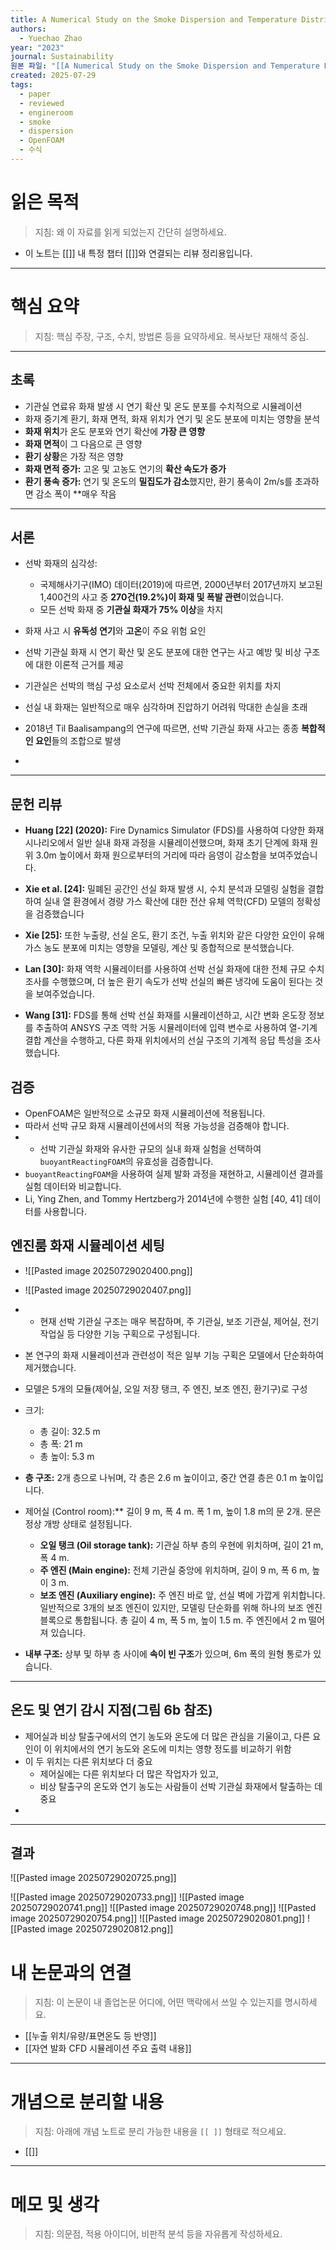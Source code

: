 ```yaml
---
title: A Numerical Study on the Smoke Dispersion and Temperature Distribution of a Ship Engine Room Fire Based on OpenFOA
authors:
  - Yuechao Zhao
year: "2023"
journal: Sustainability
원본 파일: "[[A Numerical Study on the Smoke Dispersion and Temperature Distribution of a Ship Engine Room Fire Based on OpenFOAM.pdf]]"
created: 2025-07-29
tags:
  - paper
  - reviewed
  - engineroom
  - smoke
  - dispersion
  - OpenFOAM
  - 수식
---
```

# 읽은 목적  
> 지침: 왜 이 자료를 읽게 되었는지 간단히 설명하세요.

- 이 노트는 [[]] 내 특정 챕터 [[]]와 연결되는 리뷰 정리용입니다.  
---

#  핵심 요약  
> 지침: 핵심 주장, 구조, 수치, 방법론 등을 요약하세요. 복사보단 재해석 중심.

---

## 초록
- 기관실 연료유 화재 발생 시 연기 확산 및 온도 분포를 수치적으로 시뮬레이션
- 화재 중기계 환기, 화재 면적, 화재 위치가 연기 및 온도 분포에 미치는 영향을 분석
- **화재 위치**가 온도 분포와 연기 확산에 **가장 큰 영향**
- **화재 면적**이 그 다음으로 큰 영향
- **환기 상황**은 가장 적은 영향
- **화재 면적 증가:** 고온 및 고농도 연기의 **확산 속도가 증가**
- **환기 풍속 증가:** 연기 및 온도의 **밀집도가 감소**했지만, 환기 풍속이 2m/s를 초과하면 감소 폭이 **매우 작음

---

## 서론
- 선박 화재의 심각성:
	- 국제해사기구(IMO) 데이터(2019)에 따르면, 2000년부터 2017년까지 보고된 1,400건의 사고 중 **270건(19.2%)이 화재 및 폭발 관련**이었습니다.
	- 모든 선박 화재 중 **기관실 화재가 75% 이상**을 차지
- 화재 사고 시 **유독성 연기**와 **고온**이 주요 위험 요인
- 선박 기관실 화재 시 연기 확산 및 온도 분포에 대한 연구는 사고 예방 및 비상 구조에 대한 이론적 근거를 제공

- 기관실은 선박의 핵심 구성 요소로서 선박 전체에서 중요한 위치를 차지
- 선실 내 화재는 일반적으로 매우 심각하며 진압하기 어려워 막대한 손실을 초래
- 2018년 Til Baalisampang의 연구에 따르면, 선박 기관실 화재 사고는 종종 **복합적인 요인**들의 조합으로 발생
- 
---
## 문헌 리뷰
- **Huang [22] (2020):** Fire Dynamics Simulator (FDS)를 사용하여 다양한 화재 시나리오에서 일반 실내 화재 과정을 시뮬레이션했으며, 화재 초기 단계에 화재 원 위 3.0m 높이에서 화재 원으로부터의 거리에 따라 음영이 감소함을 보여주었습니다.

- **Xie et al. [24]:** 밀폐된 공간인 선실 화재 발생 시, 수치 분석과 모델링 실험을 결합하여 실내 열 환경에서 경량 가스 확산에 대한 전산 유체 역학(CFD) 모델의 정확성을 검증했습니다

- **Xie [25]:** 또한 누출량, 선실 온도, 환기 조건, 누출 위치와 같은 다양한 요인이 유해 가스 농도 분포에 미치는 영향을 모델링, 계산 및 종합적으로 분석했습니다.

- **Lan [30]:** 화재 역학 시뮬레이터를 사용하여 선박 선실 화재에 대한 전체 규모 수치 조사를 수행했으며, 더 높은 환기 속도가 선박 선실의 빠른 냉각에 도움이 된다는 것을 보여주었습니다.

- **Wang [31]:** FDS를 통해 선박 선실 화재를 시뮬레이션하고, 시간 변화 온도장 정보를 추출하여 ANSYS 구조 역학 거동 시뮬레이터에 입력 변수로 사용하여 열-기계 결합 계산을 수행하고, 다른 화재 위치에서의 선실 구조의 기계적 응답 특성을 조사했습니다.

## 검증

- OpenFOAM은 일반적으로 소규모 화재 시뮬레이션에 적용됩니다.
- 따라서 선박 규모 화재 시뮬레이션에서의 적용 가능성을 검증해야 합니다.
- - 선박 기관실 화재와 유사한 규모의 실내 화재 실험을 선택하여 `buoyantReactingFOAM`의 유효성을 검증합니다.
- `buoyantReactingFOAM`을 사용하여 실제 발화 과정을 재현하고, 시뮬레이션 결과를 실험 데이터와 비교합니다.
- Li, Ying Zhen, and Tommy Hertzberg가 2014년에 수행한 실험 [40, 41] 데이터를 사용합니다.


## 엔진룸 화재 시뮬레이션 세팅

- ![[Pasted image 20250729020400.png]]
- ![[Pasted image 20250729020407.png]]
- - 현재 선박 기관실 구조는 매우 복잡하며, 주 기관실, 보조 기관실, 제어실, 전기 작업실 등 다양한 기능 구획으로 구성됩니다.
- 본 연구의 화재 시뮬레이션과 관련성이 적은 일부 기능 구획은 모델에서 단순화하여 제거했습니다.
- 모델은 5개의 모듈(제어실, 오일 저장 탱크, 주 엔진, 보조 엔진, 환기구)로 구성
- 크기:
    - 총 길이: 32.5 m
    - 총 폭: 21 m
    - 총 높이: 5.3 m
- **층 구조:** 2개 층으로 나뉘며, 각 층은 2.6 m 높이이고, 중간 연결 층은 0.1 m 높이입니다.

 - 제어실 (Control room):** 길이 9 m, 폭 4 m. 폭 1 m, 높이 1.8 m의 문 2개. 문은 정상 개방 상태로 설정됩니다.
        
    - **오일 탱크 (Oil storage tank):** 기관실 하부 층의 우현에 위치하며, 길이 21 m, 폭 4 m.
    - **주 엔진 (Main engine):** 전체 기관실 중앙에 위치하며, 길이 9 m, 폭 6 m, 높이 3 m.
    - **보조 엔진 (Auxiliary engine):** 주 엔진 바로 앞, 선실 벽에 가깝게 위치합니다. 일반적으로 3개의 보조 엔진이 있지만, 모델링 단순화를 위해 하나의 보조 엔진 블록으로 통합됩니다. 총 길이 4 m, 폭 5 m, 높이 1.5 m. 주 엔진에서 2 m 떨어져 있습니다.
        
- **내부 구조:** 상부 및 하부 층 사이에 **속이 빈 구조**가 있으며, 6m 폭의 원형 통로가 있습니다.



---
## 온도 및 연기 감시 지점(그림 6b 참조)
- 제어실과 비상 탈출구에서의 연기 농도와 온도에 더 많은 관심을 기울이고, 다른 요인이 이 위치에서의 연기 농도와 온도에 미치는 영향 정도를 비교하기 위함
- 이 두 위치는 다른 위치보다 더 중요
	- 제어실에는 다른 위치보다 더 많은 작업자가 있고, 
	- 비상 탈출구의 온도와 연기 농도는 사람들이 선박 기관실 화재에서 탈출하는 데 중요
- 

---
## 결과
![[Pasted image 20250729020725.png]]

![[Pasted image 20250729020733.png]]
![[Pasted image 20250729020741.png]]
![[Pasted image 20250729020748.png]]
![[Pasted image 20250729020754.png]]
![[Pasted image 20250729020801.png]]
![[Pasted image 20250729020812.png]]






# 내 논문과의 연결  
> 지침: 이 논문이 내 졸업논문 어디에, 어떤 맥락에서 쓰일 수 있는지를 명시하세요.
- [[누출 위치/유량/표면온도 등 반영]]
- [[자연 발화 CFD 시뮬레이션 주요 출력 내용]]


---

# 개념으로 분리할 내용  
> 지침: 아래에 개념 노트로 분리 가능한 내용을 `[[ ]]` 형태로 적으세요.


- [[]]

---

# 메모 및 생각  
> 지침: 의문점, 적용 아이디어, 비판적 분석 등을 자유롭게 작성하세요.
